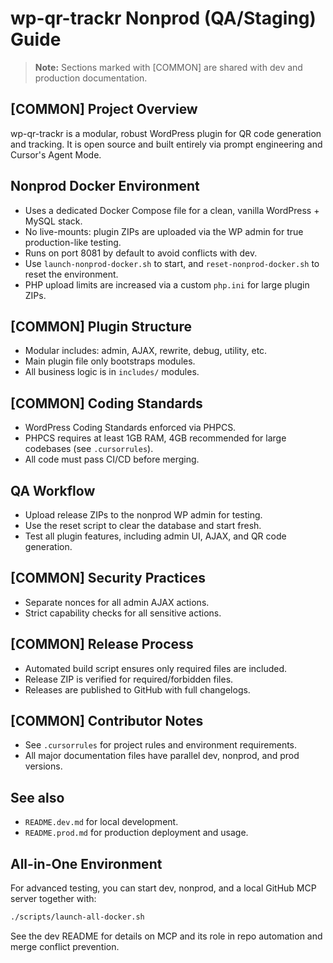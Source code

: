 # wp-qr-trackr Nonprod (QA/Staging) Guide

> **Note:** Sections marked with [COMMON] are shared with dev and production documentation.

## [COMMON] Project Overview
wp-qr-trackr is a modular, robust WordPress plugin for QR code generation and tracking. It is open source and built entirely via prompt engineering and Cursor's Agent Mode.

## Nonprod Docker Environment
- Uses a dedicated Docker Compose file for a clean, vanilla WordPress + MySQL stack.
- No live-mounts: plugin ZIPs are uploaded via the WP admin for true production-like testing.
- Runs on port 8081 by default to avoid conflicts with dev.
- Use `launch-nonprod-docker.sh` to start, and `reset-nonprod-docker.sh` to reset the environment.
- PHP upload limits are increased via a custom `php.ini` for large plugin ZIPs.

## [COMMON] Plugin Structure
- Modular includes: admin, AJAX, rewrite, debug, utility, etc.
- Main plugin file only bootstraps modules.
- All business logic is in `includes/` modules.

## [COMMON] Coding Standards
- WordPress Coding Standards enforced via PHPCS.
- PHPCS requires at least 1GB RAM, 4GB recommended for large codebases (see `.cursorrules`).
- All code must pass CI/CD before merging.

## QA Workflow
- Upload release ZIPs to the nonprod WP admin for testing.
- Use the reset script to clear the database and start fresh.
- Test all plugin features, including admin UI, AJAX, and QR code generation.

## [COMMON] Security Practices
- Separate nonces for all admin AJAX actions.
- Strict capability checks for all sensitive actions.

## [COMMON] Release Process
- Automated build script ensures only required files are included.
- Release ZIP is verified for required/forbidden files.
- Releases are published to GitHub with full changelogs.

## [COMMON] Contributor Notes
- See `.cursorrules` for project rules and environment requirements.
- All major documentation files have parallel dev, nonprod, and prod versions.

## See also
- `README.dev.md` for local development.
- `README.prod.md` for production deployment and usage.

## All-in-One Environment

For advanced testing, you can start dev, nonprod, and a local GitHub MCP server together with:

```sh
./scripts/launch-all-docker.sh
```

See the dev README for details on MCP and its role in repo automation and merge conflict prevention. 